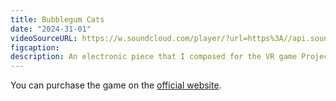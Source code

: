 ```yaml
---
title: Bubblegum Cats  
date: "2024-31-01"
videoSourceURL: https://w.soundcloud.com/player/?url=https%3A//api.soundcloud.com/tracks/2128403667&color=%23393e41&auto_play=false&hide_related=false&show_comments=true&show_user=true&show_reposts=false&show_teaser=true&visual=true
figcaption: 
description: An electronic piece that I composed for the VR game Project AEROES. It mixes elements of techno, hardcore and hyperpop for a high-energy experience.
---
```


You can purchase the game on the <a rel="noopener noreferrer" target="_blank" href="https://www.meta.com/en-gb/experiences/project-aeroes/8064388876991237/?srsltid=AfmBOooFAJavy7KFBq4V-929gc1Dv0pozo4U86GrxTTYrVzih-m4CubH">official website</a>. 

